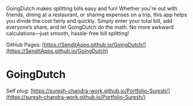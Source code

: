 GoingDutch makes splitting bills easy and fun! Whether you're out with friends, dining at a restaurant, or sharing expenses on a trip, this app helps you divide the cost fairly and quickly. Simply enter your total bill, add everyone’s share, and let GoingDutch do the math. No more awkward calculations—just smooth, hassle-free bill splitting!

GitHub Pages: [https://SenditApps.github.io/GoingDutch/](https://SenditApps.github.io/GoingDutch)

# GoingDutch

Self plug:
[https://suresh-chandra-work.github.io/Portfolio-Suresh/](https://suresh-chandra-work.github.io/Portfolio-Suresh/)
